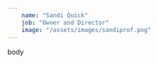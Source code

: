 ```yaml
---
    name: "Sandi Quick"
    job: "Owner and Director"
    image: "/assets/images/sandiprof.png"
---
```



body